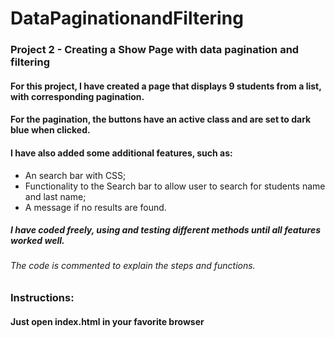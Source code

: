# DataPaginationandFiltering

### Project 2 - Creating a Show Page with data pagination and filtering


#### For this project, I have created a page that displays 9 students from a list, with corresponding pagination.
####  For the pagination, the buttons have an active class and are set to dark blue when clicked.

#### I have also added some additional features, such as:
*  An search bar with CSS;
*  Functionality to the Search bar to allow user to search for students name and last name;
*  A message if no results are found.

##### I have coded freely, using and testing different methods until all features worked well. 
###### The code is commented to explain the steps and functions.

### Instructions:
#### Just open index.html in your favorite browser

